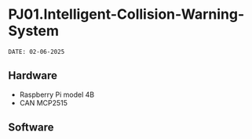 # PJ01.Intelligent-Collision-Warning-System

` DATE: 02-06-2025 `

## Hardware
* Raspberry Pi model 4B 
* CAN MCP2515


## Software
